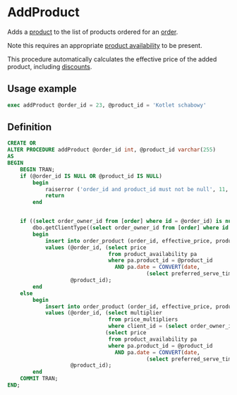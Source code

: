 # AddProduct

Adds a [product](../Tables/product) to the list of products ordered for an [order](../Tables/order). 

Note this requires an appropriate [product availability](../Tables/product_availability) to be present.

This procedure automatically calculates the effective price of the added product, including [discounts](../Tables/discount).
## Usage example
```sql
exec addProduct @order_id = 23, @product_id = 'Kotlet schabowy'
```
## Definition

```sql
CREATE OR
ALTER PROCEDURE addProduct @order_id int, @product_id varchar(255)
AS
BEGIN
    BEGIN TRAN;
    if (@order_id IS NULL OR @product_id IS NULL)
        begin
            raiserror ('order_id and product_id must not be null', 11, 1);
            return
        end


    if ((select order_owner_id from [order] where id = @order_id) is null OR
        dbo.getClientType((select order_owner_id from [order] where id = @order_id)) = 'company')
        begin
            insert into order_product (order_id, effective_price, product_id)
            values (@order_id, (select price
                                from product_availability pa
                                where pa.product_id = @product_id
                                  AND pa.date = CONVERT(date,
                                            (select preferred_serve_time from [order] o where o.id = @order_id))),
                    @product_id);
        end
    else
        begin
            insert into order_product (order_id, effective_price, product_id)
            values (@order_id, (select multiplier
                                from price_multipliers
                                where client_id = (select order_owner_id from [order] where id = @order_id)) *
                               (select price
                                from product_availability pa
                                where pa.product_id = @product_id
                                  AND pa.date = CONVERT(date,
                                            (select preferred_serve_time from [order] o where o.id = @order_id))),
                    @product_id);
        end
    COMMIT TRAN;
END;
```